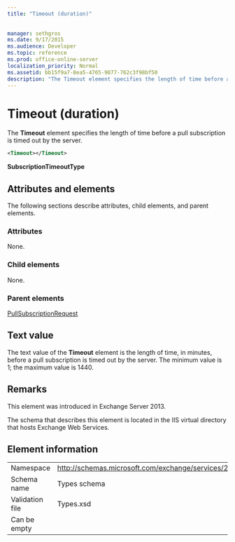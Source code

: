 ```yaml
---
title: "Timeout (duration)"
 
 
manager: sethgros
ms.date: 9/17/2015
ms.audience: Developer
ms.topic: reference
ms.prod: office-online-server
localization_priority: Normal
ms.assetid: bb15f9a7-8ea5-4765-9877-762c3f98bf50
description: "The Timeout element specifies the length of time before a pull subscription is timed out by the server."
---
```


# Timeout (duration)

The **Timeout** element specifies the length of time before a pull subscription is timed out by the server. 
  
```XML
<Timeout></Timeout>
```

 **SubscriptionTimeoutType**
## Attributes and elements

The following sections describe attributes, child elements, and parent elements.
  
### Attributes

None.
  
### Child elements

None.
  
### Parent elements

[PullSubscriptionRequest](pullsubscriptionrequest.md)
  
## Text value

The text value of the **Timeout** element is the length of time, in minutes, before a pull subscription is timed out by the server. The minimum value is 1; the maximum value is 1440. 
  
## Remarks

This element was introduced in Exchange Server 2013.
  
The schema that describes this element is located in the IIS virtual directory that hosts Exchange Web Services.
  
## Element information

|||
|:-----|:-----|
|Namespace  <br/> |http://schemas.microsoft.com/exchange/services/2006/types  <br/> |
|Schema name  <br/> |Types schema  <br/> |
|Validation file  <br/> |Types.xsd  <br/> |
|Can be empty  <br/> ||
   

